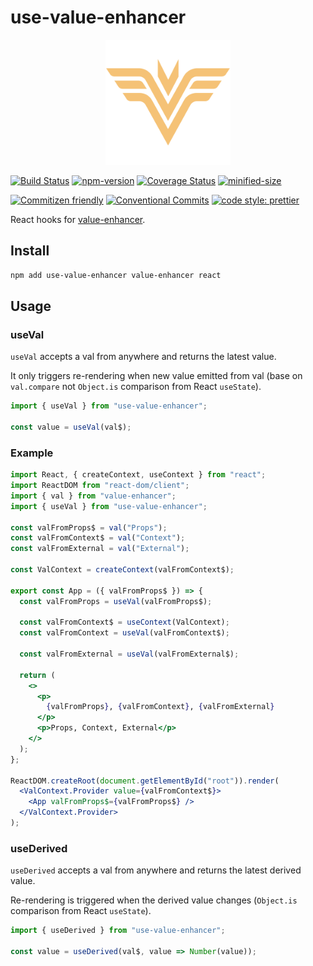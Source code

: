# use-value-enhancer

<p align="center">
  <img width="200" src="https://raw.githubusercontent.com/crimx/value-enhancer/main/assets/value-enhancer.svg">
</p>

[![Build Status](https://github.com/crimx/use-value-enhancer/actions/workflows/build.yml/badge.svg)](https://github.com/crimx/use-value-enhancer/actions/workflows/build.yml)
[![npm-version](https://img.shields.io/npm/v/use-value-enhancer.svg)](https://www.npmjs.com/package/use-value-enhancer)
[![Coverage Status](https://img.shields.io/coveralls/github/crimx/use-value-enhancer/main)](https://coveralls.io/github/crimx/use-value-enhancer?branch=main)
[![minified-size](https://img.shields.io/bundlephobia/minzip/use-value-enhancer)](https://bundlephobia.com/package/use-value-enhancer)

[![Commitizen friendly](https://img.shields.io/badge/commitizen-friendly-brightgreen.svg?maxAge=2592000)](http://commitizen.github.io/cz-cli/)
[![Conventional Commits](https://img.shields.io/badge/Conventional%20Commits-1.0.0-brightgreen.svg?maxAge=2592000)](https://conventionalcommits.org)
[![code style: prettier](https://img.shields.io/badge/code_style-prettier-ff69b4.svg?style=flat-square)](https://github.com/prettier/prettier)

React hooks for [value-enhancer](https://github.com/crimx/value-enhancer).

## Install

```bash
npm add use-value-enhancer value-enhancer react
```

## Usage

### useVal

`useVal` accepts a val from anywhere and returns the latest value.

It only triggers re-rendering when new value emitted from val (base on `val.compare` not `Object.is` comparison from React `useState`).

```ts
import { useVal } from "use-value-enhancer";

const value = useVal(val$);
```

### Example

```jsx
import React, { createContext, useContext } from "react";
import ReactDOM from "react-dom/client";
import { val } from "value-enhancer";
import { useVal } from "use-value-enhancer";

const valFromProps$ = val("Props");
const valFromContext$ = val("Context");
const valFromExternal = val("External");

const ValContext = createContext(valFromContext$);

export const App = ({ valFromProps$ }) => {
  const valFromProps = useVal(valFromProps$);

  const valFromContext$ = useContext(ValContext);
  const valFromContext = useVal(valFromContext$);

  const valFromExternal = useVal(valFromExternal$);

  return (
    <>
      <p>
        {valFromProps}, {valFromContext}, {valFromExternal}
      </p>
      <p>Props, Context, External</p>
    </>
  );
};

ReactDOM.createRoot(document.getElementById("root")).render(
  <ValContext.Provider value={valFromContext$}>
    <App valFromProps$={valFromProps$} />
  </ValContext.Provider>
);
```

### useDerived

`useDerived` accepts a val from anywhere and returns the latest derived value.

Re-rendering is triggered when the derived value changes (`Object.is` comparison from React `useState`).

```ts
import { useDerived } from "use-value-enhancer";

const value = useDerived(val$, value => Number(value));
```
